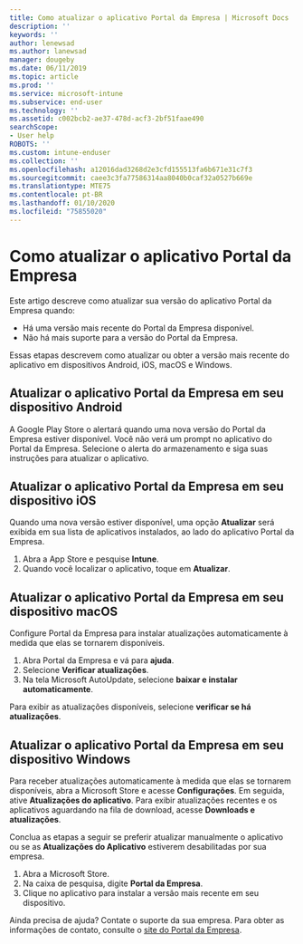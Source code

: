 ```yaml
---
title: Como atualizar o aplicativo Portal da Empresa | Microsoft Docs
description: ''
keywords: ''
author: lenewsad
ms.author: lanewsad
manager: dougeby
ms.date: 06/11/2019
ms.topic: article
ms.prod: ''
ms.service: microsoft-intune
ms.subservice: end-user
ms.technology: ''
ms.assetid: c002bcb2-ae37-478d-acf3-2bf51faae490
searchScope:
- User help
ROBOTS: ''
ms.custom: intune-enduser
ms.collection: ''
ms.openlocfilehash: a12016dad3268d2e3cfd155513fa6b671e31c7f3
ms.sourcegitcommit: caee3c3fa77586314aa8040b0caf32a0527b669e
ms.translationtype: MTE75
ms.contentlocale: pt-BR
ms.lasthandoff: 01/10/2020
ms.locfileid: "75855020"
---
```

# <a name="how-to-update-the-company-portal-app"></a>Como atualizar o aplicativo Portal da Empresa

Este artigo descreve como atualizar sua versão do aplicativo Portal da Empresa quando:  
* Há uma versão mais recente do Portal da Empresa disponível.
* Não há mais suporte para a versão do Portal da Empresa.

Essas etapas descrevem como atualizar ou obter a versão mais recente do aplicativo em dispositivos Android, iOS, macOS e Windows.    

## <a name="update-the-company-portal-app-on-your-android-device"></a>Atualizar o aplicativo Portal da Empresa em seu dispositivo Android  

A Google Play Store o alertará quando uma nova versão do Portal da Empresa estiver disponível. Você não verá um prompt no aplicativo do Portal da Empresa. Selecione o alerta do armazenamento e siga suas instruções para atualizar o aplicativo. 

## <a name="update-the-company-portal-app-on-your-ios-device"></a>Atualizar o aplicativo Portal da Empresa em seu dispositivo iOS  

Quando uma nova versão estiver disponível, uma opção **Atualizar** será exibida em sua lista de aplicativos instalados, ao lado do aplicativo Portal da Empresa.  

1. Abra a App Store e pesquise **Intune**.  
2. Quando você localizar o aplicativo, toque em **Atualizar**.  

## <a name="update-the-company-portal-app-on-your-macos-device"></a>Atualizar o aplicativo Portal da Empresa em seu dispositivo macOS

Configure Portal da Empresa para instalar atualizações automaticamente à medida que elas se tornarem disponíveis. 

1. Abra Portal da Empresa e vá para **ajuda**. 
2. Selecione **Verificar atualizações**. 
3. Na tela Microsoft AutoUpdate, selecione **baixar e instalar automaticamente**. 

Para exibir as atualizações disponíveis, selecione **verificar se há atualizações**.  

## <a name="update-the-company-portal-app-on-your-windows-device"></a>Atualizar o aplicativo Portal da Empresa em seu dispositivo Windows
Para receber atualizações automaticamente à medida que elas se tornarem disponíveis, abra a Microsoft Store e acesse **Configurações**. Em seguida, ative **Atualizações do aplicativo**. Para exibir atualizações recentes e os aplicativos aguardando na fila de download, acesse **Downloads e atualizações**.  

Conclua as etapas a seguir se preferir atualizar manualmente o aplicativo ou se as **Atualizações do Aplicativo** estiverem desabilitadas por sua empresa.  
1. Abra a Microsoft Store.
2. Na caixa de pesquisa, digite **Portal da Empresa**.
3. Clique no aplicativo para instalar a versão mais recente em seu dispositivo. 


Ainda precisa de ajuda? Contate o suporte da sua empresa. Para obter as informações de contato, consulte o [site do Portal da Empresa](https://go.microsoft.com/fwlink/?linkid=2010980).
